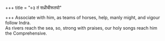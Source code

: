 +++
title = "०३ तं सध्रीचीरूतयो"

+++
Associate with him, as teams of horses, help, manly might, and vigour follow Indra.  
     As rivers reach the sea, so, strong with praises, our holy songs reach him the Comprehensive.